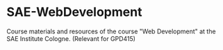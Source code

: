 # SAE-WebDevelopment
Course materials and resources of the course "Web Development" at the SAE Institute Cologne. (Relevant for GPD415)
